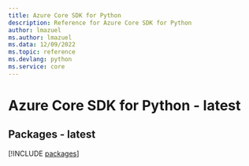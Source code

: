 ```yaml
---
title: Azure Core SDK for Python
description: Reference for Azure Core SDK for Python
author: lmazuel
ms.author: lmazuel
ms.data: 12/09/2022
ms.topic: reference
ms.devlang: python
ms.service: core
---
```

# Azure Core SDK for Python - latest
## Packages - latest
[!INCLUDE [packages](core-index.md)]